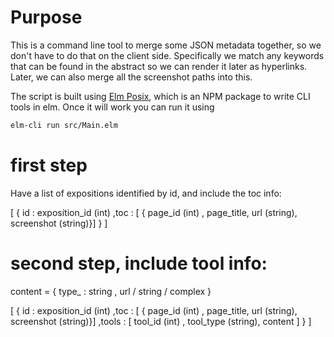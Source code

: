 # Purpose

This is a command line tool to merge some JSON metadata together, so we don't have to do that on the client side.
Specifically we match any keywords that can be found in the abstract so we can render it later as hyperlinks.
Later, we can also merge all the screenshot paths into this.

The script is built using [Elm Posix](https://github.com/albertdahlin/elm-posixhttps://github.com/albertdahlin/elm-posix), which is an NPM package to write CLI tools in elm.
Once it will work you can run it using 

```bash
elm-cli run src/Main.elm
``` 


# first step

Have a list of expositions identified by id, and include the toc info:

[
    {
        id : exposition_id (int)
        ,toc : [ { page_id (int) , page_title, url (string), screenshot (string)}]
    }
]

# second step, include tool info:

content = {
    type_ : string
    , url / string / complex 
}

[
    {
        id : exposition_id (int)
        ,toc : [ { page_id (int) , page_title, url (string), screenshot (string)}]
        ,tools : [ tool_id (int) , tool_type (string), content  ]
    }
]

